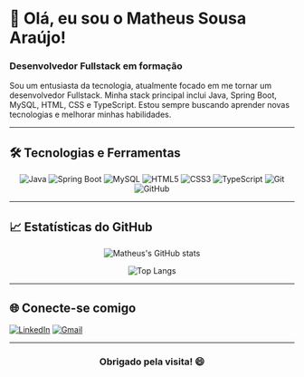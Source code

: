 # 👋 Olá, eu sou o Matheus Sousa Araújo!

### Desenvolvedor Fullstack em formação

Sou um entusiasta da tecnologia, atualmente focado em me tornar um desenvolvedor Fullstack. Minha stack principal inclui Java, Spring Boot, MySQL, HTML, CSS e TypeScript. Estou sempre buscando aprender novas tecnologias e melhorar minhas habilidades.

---

## 🛠️ Tecnologias e Ferramentas

<div align="center">

![Java](https://img.shields.io/badge/Java-ED8B00?style=for-the-badge&logo=java&logoColor=white)
![Spring Boot](https://img.shields.io/badge/Spring_Boot-6DB33F?style=for-the-badge&logo=spring-boot&logoColor=white)
![MySQL](https://img.shields.io/badge/MySQL-00000F?style=for-the-badge&logo=mysql&logoColor=white)
![HTML5](https://img.shields.io/badge/HTML5-E34F26?style=for-the-badge&logo=html5&logoColor=white)
![CSS3](https://img.shields.io/badge/CSS3-1572B6?style=for-the-badge&logo=css3&logoColor=white)
![TypeScript](https://img.shields.io/badge/TypeScript-007ACC?style=for-the-badge&logo=typescript&logoColor=white)
![Git](https://img.shields.io/badge/Git-F05032?style=for-the-badge&logo=git&logoColor=white)
![GitHub](https://img.shields.io/badge/GitHub-100000?style=for-the-badge&logo=github&logoColor=white)

</div>

---

## 📈 Estatísticas do GitHub

<div align="center">

![Matheus's GitHub stats](https://github-readme-stats.vercel.app/api?username=DevMatheusSousa&show_icons=true&theme=radical)

![Top Langs](https://github-readme-stats.vercel.app/api/top-langs/?username=DevMatheusSousa&layout=compact&theme=radical)

</div>

---

## 🌐 Conecte-se comigo

[![LinkedIn](https://img.shields.io/badge/LinkedIn-0077B5?style=for-the-badge&logo=linkedin&logoColor=white)](https://www.linkedin.com/in/matheus-sousa-araujo-98165931a/)
[![Gmail](https://img.shields.io/badge/Gmail-D14836?style=for-the-badge&logo=gmail&logoColor=white)](mailto:dev.matheus.contato@gmail.com)

---

<div align="center">

### Obrigado pela visita! 😄

</div>
